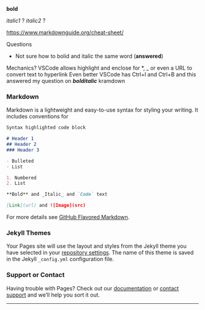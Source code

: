 **bold**

*italic1* ?
_italic2_ ?

https://www.markdownguide.org/cheat-sheet/

Questions
- Not sure how to bolid and italic the same word (**answered**)

Mechanics?
VSCode allows highlight and enclose for *, _ or even a URL to convert text to hyperlink
Even better VSCode has Ctrl+I and Ctrl+B and this answered my question on ***bolditalic***
kramdown

### Markdown

Markdown is a lightweight and easy-to-use syntax for styling your writing. It includes conventions for

```markdown
Syntax highlighted code block

# Header 1
## Header 2
### Header 3

- Bulleted
- List

1. Numbered
2. List

**Bold** and _Italic_ and `Code` text

[Link](url) and ![Image](src)
```

For more details see [GitHub Flavored Markdown](https://guides.github.com/features/mastering-markdown/).
### Jekyll Themes

Your Pages site will use the layout and styles from the Jekyll theme you have selected in your [repository settings](https://github.com/matthunt1984/my-tech-blog/settings). The name of this theme is saved in the Jekyll `_config.yml` configuration file.

### Support or Contact

Having trouble with Pages? Check out our [documentation](https://docs.github.com/categories/github-pages-basics/) or [contact support](https://support.github.com/contact) and we’ll help you sort it out.


------------------------